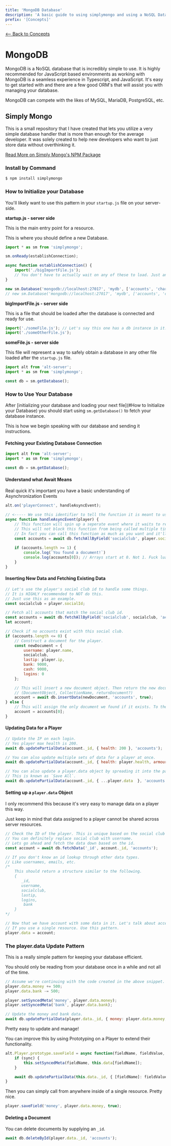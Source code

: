 ```yaml
---
title: 'MongoDB Database'
description: 'A basic guide to using simplymongo and using a NoSQL Database'
prefix: '[Concepts]'
---
```


[<-- Back to Concepts](./README.md)

# MongoDB

MongoDB is a NoSQL database that is incredibly simple to use. It is highly recommended for JavaScript based environments as working with MongoDB is a seamless experience in Typescript, and JavaScript. It's easy to get started with and there are a few good ORM's that will assist you with managing your database.

MongoDB can compete with the likes of MySQL, MariaDB, PostgreSQL, etc.

## Simply Mongo

This is a small repository that I have created that lets you utilize a very simple database handler that is more than enough for the average developer. It was solely created to help new developers who want to just store data without overthinking it.

 [Read More on Simply Mongo's NPM Package](https://www.npmjs.com/package/simplymongo)

### Install by Command

```js
$ npm install simplymongo
```

### How to Initialize your Database

You'll likely want to use this pattern in your `startup.js` file on your server-side.

**startup.js - server side**

This is the main entry point for a resource.

This is where you should define a new Database.

```js
import * as sm from 'simplymongo';

sm.onReady(establishConnection);

async function establishConnection() {
    import('./bigImportFile.js');
    // You don't have to actually wait on any of these to load. Just an fyi.
}

new sm.Database('mongodb://localhost:27017', 'mydb', ['accounts', 'characters']);
// new sm.Database('mongodb://localhost:27017', 'mydb', ['accounts', 'characters'], 'username', 'password');
```

**bigImportFile.js - server side**

This is a file that should be loaded after the database is connected and ready for use.

```js
import('./someFile.js'); // Let's say this one has a db instance in it.
import('./someOtherFile.js');
```

**someFile.js - server side**

This file will represent a way to safely obtain a database in any other file loaded after the `startup.js` file.

```js
import alt from 'alt-server';
import * as sm from 'simplymongo';

const db = sm.getDatabase();
```

### How to Use Your Database

After [initializing your database and loading your next file](#How to Initialize your Database) you should start using `sm.getDatabase()` to fetch your database instance.

This is how we begin speaking with our database and sending it instructions.

#### Fetching your Existing Database Connection

```js
import alt from 'alt-server';
import * as sm from 'simplymongo';

const db = sm.getDatabase();
```

#### Understand what Await Means

Real quick it's important you have a basic understanding of Asynchronization Events

```js
alt.on('playerConnect', handleAsyncEvent);

// <----- We use this identifier to tell the function it is meant to use 'await'.
async function handleAsyncEvent(player) {
	// This function will spin up a seperate event where it waits to return this event.
    // This will not block this function from being called multiple times.
    // In fact you can call this function as much as you want and it'll never hold up any other code.
	const accounts = await db.fetchAllByField('socialclub', player.socialId, 'accounts');
    
    if (accounts.length >= 1) {
        console.log(`You found a document!`)
        console.log(accounts[0]); // Arrays start at 0. Not 1. Fuck lua.
    }
}
```

#### Inserting New Data and Fetching Existing Data

```js
// Let's use the player's social club id to handle some things.
// It is HIGHLY recommended to NOT do this.
// Just use this as an example.
const socialclub = player.socialId;

// Fetch all accounts that match the social club id.
const accounts = await db.fetchAllByField('socialclub', socialclub, 'accounts');
let account;

// Check if no accounts exist with this social club.
if (accounts.length <= 0) {
    // Construct a document for the player.
    const newDocument = {
        username: player.name,
        socialclub,
        lastip: player.ip,
        bank: 9000,
        cash: 9000,
        logins: 0
    };

    // This will insert a new document object. Then return the new document with its _id
    // (DocumentObject, CollectionName, returnDocument?)
    account = await db.insertData(newDocument, 'accounts', true);
} else {
    // This will assign the only document we found if it exists. To the account variable.
    account = accounts[0];
}
```

#### Updating Data for a Player

```js
// Update the IP on each login.
// Yes player max health is 200.
await db.updatePartialData(account._id, { health: 200 }, 'accounts');

// You can also update multiple sets of data for a player at once.
await db.updatePartialData(account._id, { health: player.health, armour: player.armour  }, 'accounts');

// You can also update a player.data object by spreading it into the parent object.
// This is known as `Save All`.
await db.updatePartialData(account._id, { ...player.data  }, 'accounts');
```

#### Setting up a `player.data` Object

I only recommend this because it's very easy to manage data on a player this way.

Just keep in mind that data assigned to a player cannot be shared across server resources.

```js
// Check the ID of the player. This is unique based on the social club lookup.
// You can definitely replace social club with username.
// Lets go ahead and fetch the data down based on the id.
const account = await db.fetchData('_id', account._id, 'accounts');

// If you don't know an id lookup through other data types.
// Like usernames, emails, etc.
/*
    This should return a structure similar to the following.
    {
       _id,
       username,
       socialclub,
       lastip,
       logins,
        bank
    }
*/

// Now that we have account with some data in it. Let's talk about accessing and updating data.
// If you use a single resource. Use this pattern.
player.data = account;
```

### The player.data Update Pattern

This is a really simple pattern for keeping your database efficient.

You should only be reading from your database once in a while and not all of the time.

```js
// Assume we're continuing with the code created in the above snippet.
player.data.money += 500;
player.data.bank -= 500;

player.setSyncedMeta('money', player.data.money);
player.setSyncedMeta('bank', player.data.bank);

// Update the money and bank data.
await db.updatePartialData(player.data._id, { money: player.data.money, bank: player.data.bank  }, 'accounts');
```

Pretty easy to update and manage!

You can improve this by using Prototyping on a Player to extend their functionality.

```js
alt.Player.prototype.saveField = async function(fieldName, fieldValue, sync = false) {
	if (sync) {
        this.setSyncedMeta(fieldName, this.data[fieldName]);
    }

    await db.updatePartialData(this.data._id, { [fieldName]: fieldValue }, 'accounts');
}
```

Then you can simply call from anywhere inside of a single resource. Pretty nice.

```js
player.saveField('money', player.data.money, true);
```

#### Deleting a Document

You can delete documents by supplying an `_id`.

```js
await db.deleteById(player.data._id, 'accounts');
```
